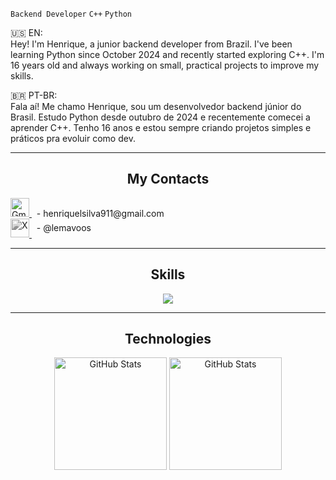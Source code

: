 ``Backend Developer`` ``C++`` ``Python``

🇺🇸 EN:  
Hey! I'm Henrique, a junior backend developer from Brazil. I've been learning Python since October 2024 and recently started exploring C++. I'm 16 years old and always working on small, practical projects to improve my skills.

🇧🇷 PT-BR:  
Fala aí! Me chamo Henrique, sou um desenvolvedor backend júnior do Brasil. Estudo Python desde outubro de 2024 e recentemente comecei a aprender C++. Tenho 16 anos e estou sempre criando projetos simples e práticos pra evoluir como dev.

---

<h2 align="center">My Contacts</h2>

<a href="mailto:henriquelsilva911@gmail.com">
  <img src="https://cdn-icons-png.flaticon.com/512/732/732200.png" height="30" alt="Gmail" />
</a>
&nbsp;  -  henriquelsilva911@gmail.com

<br />

<a href="https://x.com/lemavoos" target="_blank" style="vertical-align:middle;">
  <img src="https://cdn.jsdelivr.net/npm/simple-icons@v9/icons/x.svg" height="30" alt="X" style="filter: grayscale(100%);" />
</a>
&nbsp;  -  @lemavoos

---

<h2 align="center">Skills</h2>

<p align="center">
  <a href="https://skillicons.dev">
    <img src="https://skillicons.dev/icons?i=python,cpp,git,github,vscode" />
  </a>
</p>

---

<h2 align="center">Technologies</h2>

<p align="center">
  <img 
    align="center" 
    alt="GitHub Stats" 
    height="180" 
    src="https://github-readme-stats.vercel.app/api/top-langs/?username=lemavos&theme=tokyonight&layout=compact&custom_title=Tecnologias&langs_count=9" 
  />
  <img 
    align="center" 
    alt="GitHub Stats" 
    height="180" 
    src="https://github-readme-stats.vercel.app/api?username=lemavos&theme=tokyonight&show_icons=true" 
  />
</p>

